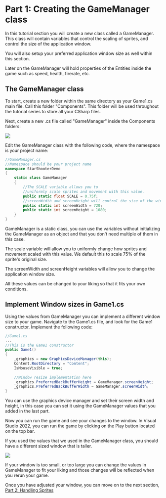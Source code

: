 # Part 1: Creating the GameManager class
In this tutorial section you will create a new class called a GameManager. This class will contain variables that control the scaling of sprites, and control the size of the application window.

You will also setup your preferred application window size as well within this section.

Later on the GameManager will hold properties of the Entities inside the game such as speed, health, firerate, etc.

## The GameManager class
To start, create a new folder within the same directory as your Game1.cs main file. Call this folder "Components". This folder will be used throughout the tutorial series to store all your CSharp files.

Next, create a new .cs file called "GameManager" inside the Components folders:

![](~/images/first_2d_shooter/1_FolderComponents.png)

Edit the GameManager class with the following code, where the namespace is your project name:

```csharp
//GameManager.cs
//Namespace should be your project name
namespace StarShooterDemo
{
    static class GameManager
    {
        //The SCALE variable allows you to 
        //uniformly scale sprites and movement with this value.
        public static float SCALE = 0.75f;
        //screenWidth and screenHeight will control the size of the window
        public static int screenWidth = 720;
        public static int screenHeight = 1080;
    }
}
```

GameManager is a static class, you can use the variables without initializing the GameManager as an object and that you don't need multiple of them in this case.

The scale variable will allow you to uniformly change how sprites and movement scaled with this value. We default this to scale 75% of the sprite's original size.

The screenWidth and screenHeight variables will allow you to change the application window size.

All these values can be changed to your liking so that it fits your own conditions.

## Implement Window sizes in Game1.cs
Using the values from GameManager you can implement a different window size to your game. Navigate to the Game1.cs file, and look for the Game1 constructor. Implement the following code:

```csharp
//Game1.cs
...
//This is the Game1 constructor
public Game1() 
{
    _graphics = new GraphicsDeviceManager(this);
    Content.RootDirectory = "Content";
    IsMouseVisible = true;
    
    //Window resize implementation here
    _graphics.PreferredBackBufferHeight = GameManager.screenHeight;
    _graphics.PreferredBackBufferWidth = GameManager.screenWidth;
}
```

You can use the graphics device manager and set their screen width and height, in this case you can set it using the GameManager values that you added in the last part.

Now you can run the game and see your changes to the window. In Visual Studio 2022, you can run the game by clicking on the Play button located on the top bar.

If you used the values that we used in the GameManager class, you should have a different sized window that is taller.

![](~/images/first_2d_shooter/1_WindowSize.png)

If your window is too small, or too large you can change the values in GameManager to fit your liking and those changes will be reflected when you rerun your game.

Once you have adjusted your window, you can move on to the next section, [Part 2: Handling Sprites](~/articles/tutorials/2_handling_sprites.md)
